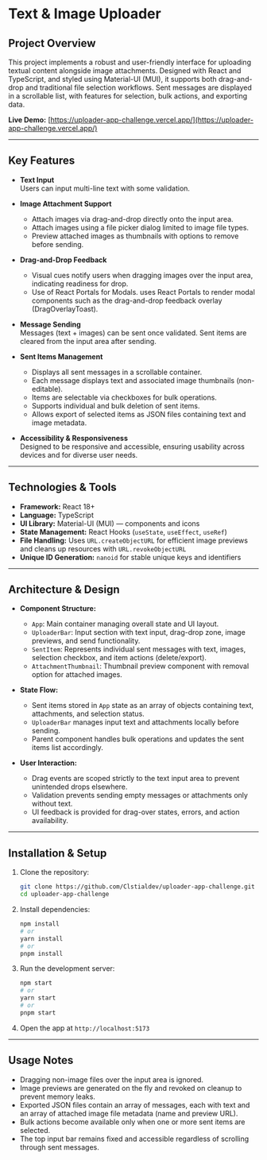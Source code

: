 # Text & Image Uploader

## Project Overview

This project implements a robust and user-friendly interface for uploading textual content alongside image attachments. Designed with React and TypeScript, and styled using Material-UI (MUI), it supports both drag-and-drop and traditional file selection workflows. Sent messages are displayed in a scrollable list, with features for selection, bulk actions, and exporting data.

**Live Demo:** [https://uploader-app-challenge.vercel.app/](https://uploader-app-challenge.vercel.app/)

---

## Key Features

- **Text Input**  
  Users can input multi-line text with some validation.

- **Image Attachment Support**

  - Attach images via drag-and-drop directly onto the input area.
  - Attach images using a file picker dialog limited to image file types.
  - Preview attached images as thumbnails with options to remove before sending.

- **Drag-and-Drop Feedback**

  - Visual cues notify users when dragging images over the input area, indicating readiness for drop.
  - Use of React Portals for Modals. uses React Portals to render modal components such as the drag-and-drop feedback overlay (DragOverlayToast).

- **Message Sending**  
  Messages (text + images) can be sent once validated. Sent items are cleared from the input area after sending.

- **Sent Items Management**

  - Displays all sent messages in a scrollable container.
  - Each message displays text and associated image thumbnails (non-editable).
  - Items are selectable via checkboxes for bulk operations.
  - Supports individual and bulk deletion of sent items.
  - Allows export of selected items as JSON files containing text and image metadata.

- **Accessibility & Responsiveness**  
  Designed to be responsive and accessible, ensuring usability across devices and for diverse user needs.

---

## Technologies & Tools

- **Framework:** React 18+
- **Language:** TypeScript
- **UI Library:** Material-UI (MUI) — components and icons
- **State Management:** React Hooks (`useState`, `useEffect`, `useRef`)
- **File Handling:** Uses `URL.createObjectURL` for efficient image previews and cleans up resources with `URL.revokeObjectURL`
- **Unique ID Generation:** `nanoid` for stable unique keys and identifiers

---

## Architecture & Design

- **Component Structure:**

  - `App`: Main container managing overall state and UI layout.
  - `UploaderBar`: Input section with text input, drag-drop zone, image previews, and send functionality.
  - `SentItem`: Represents individual sent messages with text, images, selection checkbox, and item actions (delete/export).
  - `AttachmentThumbnail`: Thumbnail preview component with removal option for attached images.

- **State Flow:**

  - Sent items stored in `App` state as an array of objects containing text, attachments, and selection status.
  - `UploaderBar` manages input text and attachments locally before sending.
  - Parent component handles bulk operations and updates the sent items list accordingly.

- **User Interaction:**
  - Drag events are scoped strictly to the text input area to prevent unintended drops elsewhere.
  - Validation prevents sending empty messages or attachments only without text.
  - UI feedback is provided for drag-over states, errors, and action availability.

---

## Installation & Setup

1. Clone the repository:

   ```bash
   git clone https://github.com/Clstialdev/uploader-app-challenge.git
   cd uploader-app-challenge
   ```

2. Install dependencies:

   ```bash
   npm install
   # or
   yarn install
   # or
   pnpm install
   ```

3. Run the development server:

   ```bash
   npm start
   # or
   yarn start
   # or
   pnpm start
   ```

4. Open the app at `http://localhost:5173`

---

## Usage Notes

- Dragging non-image files over the input area is ignored.
- Image previews are generated on the fly and revoked on cleanup to prevent memory leaks.
- Exported JSON files contain an array of messages, each with text and an array of attached image file metadata (name and preview URL).
- Bulk actions become available only when one or more sent items are selected.
- The top input bar remains fixed and accessible regardless of scrolling through sent messages.
